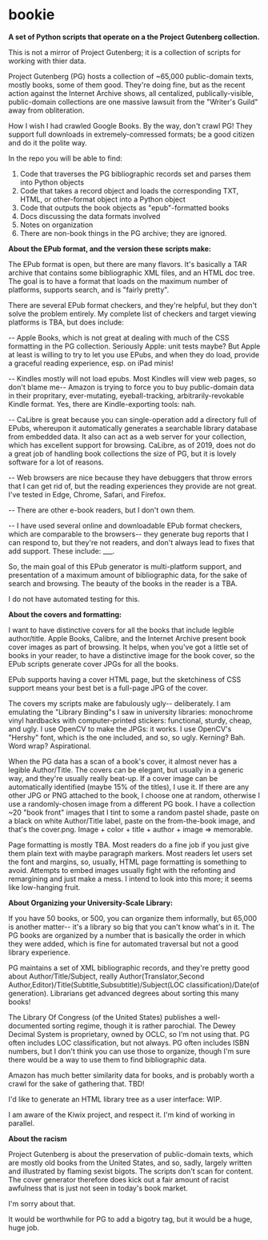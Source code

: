 # bookie

<b>A set of Python scripts that operate on a the Project Gutenberg collection. </b>

This is not a mirror of Project Gutenberg; it is a collection of scripts for working with thier data. 

Project Gutenberg (PG) hosts a collection of ~65,000 public-domain texts, mostly books, some of them good. They're doing fine, but as the recent action against the Internet Archive shows, all centalized, publically-visible, public-domain collections are one massive lawsuit from the "Writer's Guild" away from obliteration. 

How I wish I had crawled Google Books. By the way, don't crawl PG! They support full downloads in extremely-comressed formats; be a good citizen and do it the polite way. 

In the repo you will be able to find: 
1) Code that traverses the PG bibliographic records set and parses them into Python objects
2) Code that takes a record object and loads the corresponding TXT, HTML, or other-format object into a Python object
3) Code that outputs the book objects as "epub"-formatted books
4) Docs discussing the data formats involved
5) Notes on organization
6) There are non-book things in the PG archive; they are ignored. 

<b>About the EPub format, and the version these scripts make: </b>

The EPub format is open, but there are many flavors. It's basically a TAR archive that contains some bibliographic XML files, and an HTML doc tree. The goal is to have a format that loads on the maximum number of platforms, supports search, and is "fairly pretty".

There are several EPub format checkers, and they're helpful, but they don't solve the problem entirely. My complete list of checkers and target viewing platforms is TBA, but does include:

-- Apple Books, which is not great at dealing with much of the CSS formatting in the PG collection. Seriously Apple: unit tests maybe? But Apple at least is willing to try to let you use EPubs, and when they do load, provide a graceful reading experience, esp. on iPad minis!

-- Kindles mostly will not load epubs. Most Kindles will view web pages, so don't blame me-- Amazon is trying to force you to buy public-domain data in their propritary, ever-mutating, eyeball-tracking, arbitrarily-revokable Kindle format. Yes, there are Kindle-exporting tools: nah. 

-- CaLibre is great because you can single-operation add a directory full of EPubs, whereupon it automatically generates a searchable library database from embedded data. It also can act as a web server for your collection, which has excellent support for browsing. CaLibre, as of 2019, does not do a great job of handling book collections the size of PG, but it is lovely software for a lot of reasons. 

-- Web browsers are nice because they have debuggers that throw errors that I can get rid of, but the reading experiences they provide are not great. I've tested in Edge, Chrome, Safari, and Firefox. 

-- There are other e-book readers, but I don't own them. 

-- I have used several online and downloadable EPub format checkers, which are comparable to the browsers-- they generate bug reports that I can respond to, but they're not readers, and don't always lead to fixes that add support. These include: ___. 

So, the main goal of this EPub generator is multi-platform support, and presentation of a maximum amount of bibliographic data, for the sake of search and browsing. The beauty of the books in the reader is a TBA. 

I do not have automated testing for this.

<b>About the covers and formatting:</b>

I want to have distinctive covers for all the books that include legible author/title. Apple Books, Calibre, and the Internet Archive present book cover images as part of browsing. It helps, when you've got a little set of books in your reader, to have a distinctive image for the book cover, so the EPub scripts generate cover JPGs for all the books. 

EPub supports having a cover HTML page, but the sketchiness of CSS support means your best bet is a full-page JPG of the cover. 

The covers my scripts make are fabulously ugly-- deliberately. I am emulating the "Library Binding"s I saw in university libraries: monochrome vinyl hardbacks with computer-printed stickers: functional, sturdy, cheap, and ugly. I use OpenCV to make the JPGs: it works. I use OpenCV's "Hershy" font, which is the one included, and so, so ugly. Kerning? Bah. Word wrap? Aspirational.

When the PG data has a scan of a book's cover, it almost never has a legible Author/Title. The covers can be elegant, but usually in a generic way, and they're usually really beat-up. If a cover image can be automatically identified (maybe 15% of the titles), I use it. If there are any other JPG or PNG attached to the book, I choose one at random, otherwise I use a randomly-chosen image from a different PG book. I have a collection ~20 "book front" images that I tint to some a random pastel shade, paste on a black on white Author/Title label, paste on the from-the-book image, and that's the cover.png. Image + color + title + author + image => memorable.

Page formatting is mostly TBA. Most readers do a fine job if you just give them plain text with maybe paragraph markers. Most readers let users set the font and margins, so, usually, HTML page formatting is something to avoid. Attempts to embed images usually fight with the refonting and remargining and just make a mess. I intend to look into this more; it seems like low-hanging fruit. 

<b>About Organizing your University-Scale Library: </b>

If you have 50 books, or 500, you can organize them informally, but 65,000 is another matter-- it's a library so big that you can't know what's in it. The PG books are organized by a number that is basically the order in which they were added, which is fine for automated traversal but not a good library experience. 

PG maintains a set of XML bibliographic records, and they're pretty good about Author/Title/Subject, really Author(Translator,Second Author,Editor)/Title(Subtitle,Subsubtitle)/Subject(LOC classification)/Date(of generation). Librarians get advanced degrees about sorting this many books! 

The Library Of Congress (of the United States) publishes a well-documented sorting regime, though it is rather parochial. The Dewey Decimal System is proprietary, owned by OCLC, so I'm not using that. PG often includes LOC classification, but not always. PG often includes ISBN numbers, but I don't think you can use those to organize, though I'm sure there would be a way to use them to find bibliographic data. 

Amazon has much better similarity data for books, and is probably worth a crawl for the sake of gathering that. TBD! 

I'd like to generate an HTML library tree as a user interface: WIP. 

I am aware of the Kiwix project, and respect it. I'm kind of working in parallel. 

<b>About the racism</b>

Project Gutenberg is about the preservation of public-domain texts, which are mostly old books from the United States, and so, sadly, largely written and illustrated by flaming sexist bigots. The scripts don't scan for content. The cover generator therefore does kick out a fair amount of racist awfulness that is just not seen in today's book market. 

I'm sorry about that. 

It would be worthwhile for PG to add a bigotry tag, but it would be a huge, huge job. 




